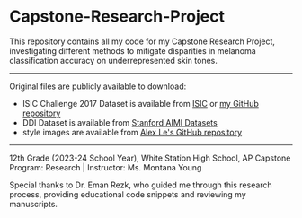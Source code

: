 # Capstone-Research-Project

This repository contains all my code for my Capstone Research Project, investigating different methods to mitigate disparities in melanoma classification accuracy on underrepresented skin tones.

---

Original files are publicly available to download:
- ISIC Challenge 2017 Dataset is available from [ISIC](https://challenge.isic-archive.com/data/#2017) or [my GitHub repository](https://github.com/88Mangos/ISIC-Challenge-2017-Dataset)
- DDI Dataset is available from [Stanford AIMI Datasets](https://stanfordaimi.azurewebsites.net/datasets/35866158-8196-48d8-87bf-50dca81df965)
- style images are available from [Alex Le's GitHub repository](https://github.com/AlexKaiLe/Debiasing-Melanoma-Images)

---
12th Grade (2023-24 School Year), White Station High School, AP Capstone Program: Research | Instructor: Ms. Montana Young

Special thanks to Dr. Eman Rezk, who guided me through this research process, providing educational code snippets and reviewing my manuscripts.
